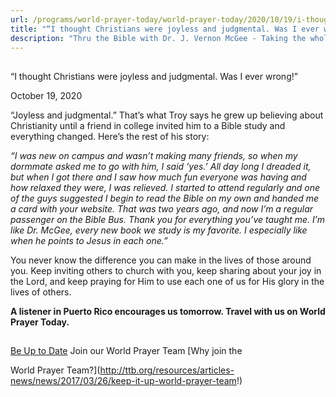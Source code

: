 ```yaml
---
url: /programs/world-prayer-today/world-prayer-today/2020/10/19/i-thought-christians-were-joyless-and-judgmental-was-i-ever-wrong
title: "“I thought Christians were joyless and judgmental. Was I ever wrong!”"
description: "Thru the Bible with Dr. J. Vernon McGee - Taking the whole Word to the whole world"
---
```







## 
 “I thought Christians were joyless and judgmental. Was I ever wrong!”


October 19, 2020




“Joyless and judgmental.” That’s what Troy says he grew up believing about Christianity until a friend in college invited him to a Bible study and everything changed. Here’s the rest of his story: 

 *“I was new on campus and wasn’t making many friends, so when my dormmate asked me to go with him, I said ‘yes.’ All day long I dreaded it, but when I got there and I saw how much fun everyone was having and how relaxed they were, I was relieved. I started to attend regularly and one of the guys suggested I begin to read the Bible on my own and handed me a card with your website. That was two years ago, and now I’m a regular passenger on the Bible Bus. Thank you for everything you’ve taught me. I’m like Dr. McGee, every new book we study is my favorite. I especially like when he points to Jesus in each one.”* 

 You never know the difference you can make in the lives of those around you. Keep inviting others to church with you, keep sharing about your joy in the Lord, and keep praying for Him to use each one of us for His glory in the lives of others. 

 **A listener in Puerto Rico encourages us tomorrow. Travel with us on World Prayer Today.**







## 




[Be Up to Date](http://feeds.feedburner.com/WorldPrayerToday "World Prayer Today RSS Feed")
Join our World Prayer Team
[Why join the  

World Prayer Team?](http://ttb.org/resources/articles-news/news/2017/03/26/keep-it-up-world-prayer-team!)




